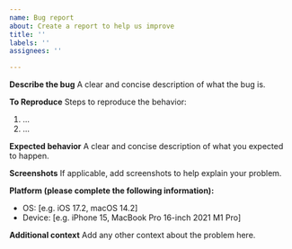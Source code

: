 ```yaml
---
name: Bug report
about: Create a report to help us improve
title: ''
labels: ''
assignees: ''

---
```


**Describe the bug**
A clear and concise description of what the bug is.

**To Reproduce**
Steps to reproduce the behavior:
1. ...
2. ...

**Expected behavior**
A clear and concise description of what you expected to happen.

**Screenshots**
If applicable, add screenshots to help explain your problem.

**Platform (please complete the following information):**
 - OS: [e.g. iOS 17.2, macOS 14.2]
 - Device: [e.g. iPhone 15, MacBook Pro 16-inch 2021 M1 Pro]

**Additional context**
Add any other context about the problem here.
